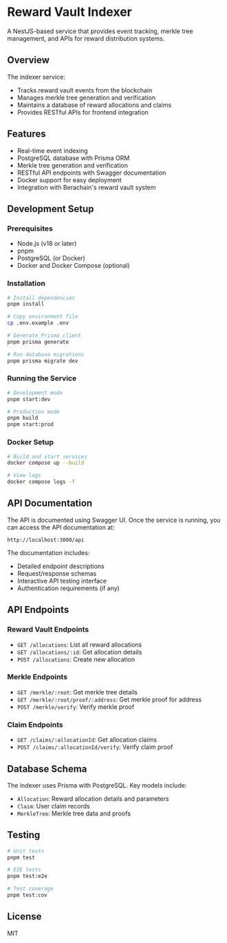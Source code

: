# Reward Vault Indexer

A NestJS-based service that provides event tracking, merkle tree management, and APIs for reward distribution systems.

## Overview

The indexer service:
- Tracks reward vault events from the blockchain
- Manages merkle tree generation and verification
- Maintains a database of reward allocations and claims
- Provides RESTful APIs for frontend integration

## Features

- Real-time event indexing
- PostgreSQL database with Prisma ORM
- Merkle tree generation and verification
- RESTful API endpoints with Swagger documentation
- Docker support for easy deployment
- Integration with Berachain's reward vault system

## Development Setup

### Prerequisites

- Node.js (v18 or later)
- pnpm
- PostgreSQL (or Docker)
- Docker and Docker Compose (optional)

### Installation

```bash
# Install dependencies
pnpm install

# Copy environment file
cp .env.example .env

# Generate Prisma client
pnpm prisma generate

# Run database migrations
pnpm prisma migrate dev
```

### Running the Service

```bash
# Development mode
pnpm start:dev

# Production mode
pnpm build
pnpm start:prod
```

### Docker Setup

```bash
# Build and start services
docker compose up --build

# View logs
docker compose logs -f
```

## API Documentation

The API is documented using Swagger UI. Once the service is running, you can access the API documentation at:

```
http://localhost:3000/api
```

The documentation includes:
- Detailed endpoint descriptions
- Request/response schemas
- Interactive API testing interface
- Authentication requirements (if any)

## API Endpoints

### Reward Vault Endpoints

- `GET /allocations`: List all reward allocations
- `GET /allocations/:id`: Get allocation details
- `POST /allocations`: Create new allocation

### Merkle Endpoints

- `GET /merkle/:root`: Get merkle tree details
- `GET /merkle/:root/proof/:address`: Get merkle proof for address
- `POST /merkle/verify`: Verify merkle proof

### Claim Endpoints

- `GET /claims/:allocationId`: Get allocation claims
- `POST /claims/:allocationId/verify`: Verify claim proof

## Database Schema

The indexer uses Prisma with PostgreSQL. Key models include:

- `Allocation`: Reward allocation details and parameters
- `Claim`: User claim records
- `MerkleTree`: Merkle tree data and proofs

## Testing

```bash
# Unit tests
pnpm test

# E2E tests
pnpm test:e2e

# Test coverage
pnpm test:cov
```

## License

MIT 